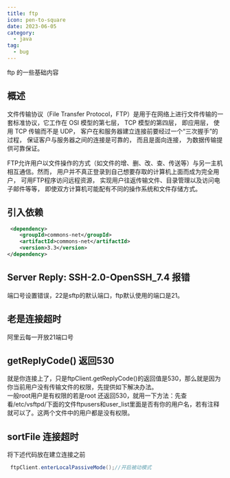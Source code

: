 ```yaml
---
title: ftp
icon: pen-to-square
date: 2023-06-05
category:
  - java
tag:
  - bug
---
```


ftp 的一些基础内容

<!-- more -->

## 概述
文件传输协议（File Transfer Protocol，FTP）是用于在网络上进行文件传输的一套标准协议，它工作在 OSI 模型的第七层， TCP 模型的第四层， 即应用层， 使用 TCP 传输而不是 UDP， 客户在和服务器建立连接前要经过一个“三次握手”的过程， 保证客户与服务器之间的连接是可靠的， 而且是面向连接， 为数据传输提供可靠保证。

FTP允许用户以文件操作的方式（如文件的增、删、改、查、传送等）与另一主机相互通信。然而， 用户并不真正登录到自己想要存取的计算机上面而成为完全用户， 可用FTP程序访问远程资源， 实现用户往返传输文件、目录管理以及访问电子邮件等等， 即使双方计算机可能配有不同的操作系统和文件存储方式。
## 引入依赖
```xml
 <dependency>
    <groupId>commons-net</groupId>
    <artifactId>commons-net</artifactId>
    <version>3.3</version>
</dependency>
```

## Server Reply: SSH-2.0-OpenSSH_7.4 报错
端口号设置错误，22是sftp的默认端口，ftp默认使用的端口是21。

## 老是连接超时
阿里云每一开放21端口号

## getReplyCode() 返回530
就是你连接上了，只是ftpClient.getReplyCode()的返回值是530，那么就是因为你当前用户没有传输文件的权限，先提供如下解决办法。     
一般root用户是有权限的若是root      还返回530，就用一下方法：先查看/etc/vsftpd/下面的文件ftpusers和user_list里面是否有你的用户名，若有注释就可以了。这两个文件中的用户都是没有权限。

## sortFile 连接超时
将下述代码放在建立连接之前
```java
 ftpClient.enterLocalPassiveMode();//开启被动模式
```